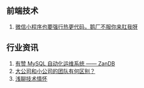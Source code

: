 ## 前端技术
1. [微信小程序也要强行热更代码，鹅厂不服你来肛我呀](https://zhuanlan.zhihu.com/p/34191831)

## 行业资讯
1. [有赞 MySQL 自动化运维系统 —— ZanDB](https://mp.weixin.qq.com/s/e1GVHUgRLtWyn0CdpubqRg)
2. [大公司和小公司的团队有何区别？](https://www.jianshu.com/p/9e634314861e)
3. [浅聊技术情怀](http://blog.longjiazuo.com/archives/5362)
